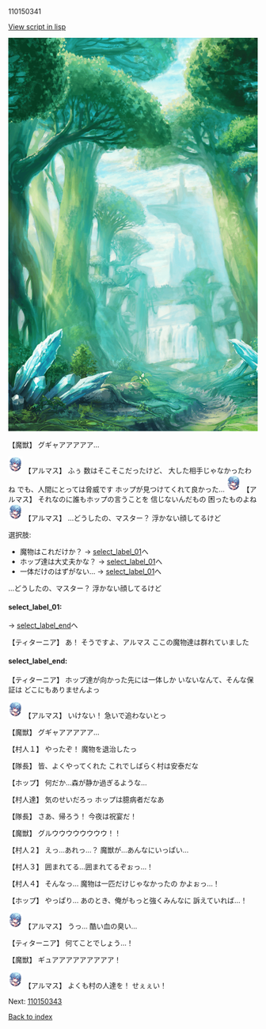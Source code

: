 110150341

[View script in lisp](../scripts/110150341.txt)

![forest.png](../images/backgrounds/forest.png)

【魔獣】
グギャアアアアア…

<img src="../images/units/3103811.png" alt="3103811.png" height="34"/>
【アルマス】
ふぅ
数はそこそこだったけど、
大した相手じゃなかったわね
でも、人間にとっては脅威です
ホップが見つけてくれて良かった…

<img src="../images/units/3103811.png" alt="3103811.png" height="34"/>
【アルマス】
それなのに誰もホップの言うことを
信じないんだもの
困ったものよね

<img src="../images/units/3103811.png" alt="3103811.png" height="34"/>
【アルマス】
…どうしたの、マスター？
浮かない顔してるけど

選択肢:
- 魔物はこれだけか？ → [select_label_01](#select_label_01)へ
- ホップ達は大丈夫かな？ → [select_label_01](#select_label_01)へ
- 一体だけのはずがない… → [select_label_01](#select_label_01)へ

…どうしたの、マスター？
浮かない顔してるけど

#### select_label_01:
 → [select_label_end](#select_label_end)へ

【ティターニア】
あ！
そうですよ、アルマス
ここの魔物達は群れていました

#### select_label_end:

【ティターニア】
ホップ達が向かった先には一体しか
いないなんて、そんな保証は
どこにもありませんよっ

<img src="../images/units/3103811.png" alt="3103811.png" height="34"/>
【アルマス】
いけない！
急いで追わないとっ

【魔獣】
グギャアアアアア…

【村人１】
やったぞ！
魔物を退治したっ

【隊長】
皆、よくやってくれた
これでしばらく村は安泰だな

【ホップ】
何だか…森が静か過ぎるような…

【村人達】
気のせいだろっ
ホップは臆病者だなあ

【隊長】
さあ、帰ろう！
今夜は祝宴だ！

【魔獣】
グルウウウウウウウウ！！

【村人２】
えっ…あれっ…？
魔獣が…あんなにいっぱい…

【村人３】
囲まれてる…囲まれてるぞぉっ…！

【村人４】
そんなっ…
魔物は一匹だけじゃなかったの
かよぉっ…！

【ホップ】
やっぱり…
あのとき、俺がもっと強くみんなに
訴えていれば…！

<img src="../images/units/3103811.png" alt="3103811.png" height="34"/>
【アルマス】
うっ…
酷い血の臭い…

【ティターニア】
何てことでしょう…！

【魔獣】
ギュアアアアアアアアア！

<img src="../images/units/3103811.png" alt="3103811.png" height="34"/>
【アルマス】
よくも村の人達を！
せぇぇい！


Next: [110150343](110150343.md)

[Back to index](index.md)
